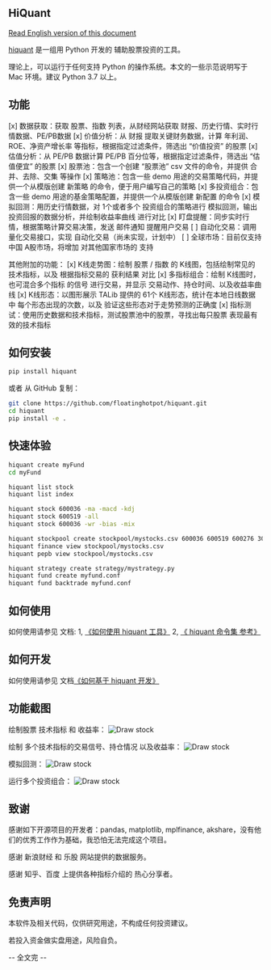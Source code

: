 
## HiQuant

[Read English version of this document](README.md)

[hiquant](https://github.com/floatinghotpot/hiquant.git) 是一组用 Python 开发的 辅助股票投资的工具。

理论上，可以运行于任何支持 Python 的操作系统。本文的一些示范说明写于 Mac 环境。建议 Python 3.7 以上。

## 功能

[x] 数据获取：获取 股票、指数 列表，从财经网站获取 财报、历史行情、实时行情数据、PE/PB数据
[x] 价值分析：从 财报 提取关键财务数据，计算 年利润、ROE、净资产增长率 等指标，根据指定过滤条件，筛选出 “价值投资” 的股票
[x] 估值分析：从 PE/PB 数据计算 PE/PB 百分位等，根据指定过滤条件，筛选出 “估值便宜” 的股票
[x] 股票池：包含一个创建 “股票池” csv 文件的命令，并提供 合并、去除、交集 等操作
[x] 策略池：包含一些 demo 用途的交易策略代码，并提供一个从模版创建 新策略 的命令，便于用户编写自己的策略
[x] 多投资组合：包含一些 demo 用途的基金策略配置，并提供一个从模版创建 新配置 的命令
[x] 模拟回测：用历史行情数据，对 1个或者多个 投资组合的策略进行 模拟回测，输出投资回报的数据分析，并绘制收益率曲线 进行对比
[x] 盯盘提醒：同步实时行情，根据策略计算交易决策，发送 邮件通知 提醒用户交易
[ ] 自动化交易：调用量化交易接口，实现 自动化交易（尚未实现，计划中）
[ ] 全球市场：目前仅支持 中国 A股市场，将增加 对其他国家市场的 支持

其他附加的功能：
[x] K线走势图：绘制 股票 / 指数 的 K线图，包括绘制常见的 技术指标，以及 根据指标交易的 获利结果 对比
[x] 多指标组合：绘制 K线图时，也可混合多个指标 的信号 进行交易，并显示 交易动作、持仓时间、以及收益率曲线
[x] K线形态：以图形展示 TALib 提供的 61个 K线形态，统计在本地日线数据中 每个形态出现的次数，以及 验证这些形态对于走势预测的正确度
[x] 指标测试：使用历史数据和技术指标，测试股票池中的股票，寻找出每只股票 表现最有效的技术指标

## 如何安装

```bash
pip install hiquant
```

或者 从 GitHub 复制：
```bash
git clone https://github.com/floatinghotpot/hiquant.git
cd hiquant
pip install -e .
```

## 快速体验

```bash
hiquant create myFund
cd myFund

hiquant list stock
hiquant list index

hiquant stock 600036 -ma -macd -kdj
hiquant stock 600519 -all
hiquant stock 600036 -wr -bias -mix

hiquant stockpool create stockpool/mystocks.csv 600036 600519 600276 300357 002258
hiquant finance view stockpool/mystocks.csv
hiquant pepb view stockpool/mystocks.csv

hiquant strategy create strategy/mystrategy.py
hiquant fund create myfund.conf
hiquant fund backtrade myfund.conf
```

## 如何使用

如何使用请参见 文档:
1, [《如何使用 hiquant 工具》](docs/README.md)
2, [《 hiquant 命令集 参考》](docs/CMD.md)

## 如何开发

如何使用请参见 文档[《如何基于 hiquant 开发》](docs/DEV.md)

## 功能截图

绘制股票 技术指标 和 收益率：
![Draw stock](draw_stock_1.png)

绘制 多个技术指标的交易信号、持仓情况 以及收益率：
![Draw stock](draw_stock_2.png)

模拟回测：
![Draw stock](back_trade.png)

运行多个投资组合：
![Draw stock](multi_funds.png)

## 致谢

感谢如下开源项目的开发者：pandas, matplotlib, mplfinance, akshare，没有他们的优秀工作作为基础，我恐怕无法完成这个项目。

感谢 新浪财经 和 乐股 网站提供的数据服务。

感谢 知乎、百度 上提供各种指标介绍的 热心分享者。

## 免责声明

本软件及相关代码，仅供研究用途，不构成任何投资建议。

若投入资金做实盘用途，风险自负。

-- 全文完 --
